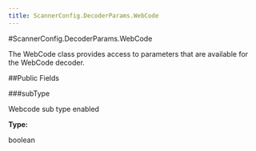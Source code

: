 ```yaml
---
title: ScannerConfig.DecoderParams.WebCode
---
```

#ScannerConfig.DecoderParams.WebCode

The WebCode class provides access to parameters that are available
 for the WebCode decoder.

##Public Fields

###subType

Webcode sub type enabled

**Type:**

boolean


